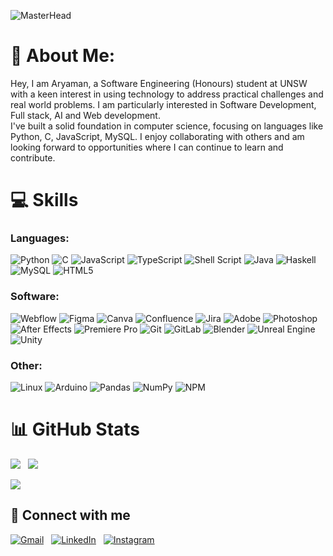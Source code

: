 ![MasterHead](https://github.com/aryaman-sakthi/aryaman-sakthi/blob/main/GitHubBannerFinal.gif?raw=true)

# 💫 About Me:
Hey, I am Aryaman, a Software Engineering (Honours) student at UNSW with a keen interest in using technology to address practical challenges and real world problems. I am particularly interested in Software Development, Full stack, AI and Web development.  
I've built a solid foundation in computer science, focusing on languages like Python, C, JavaScript, MySQL. I enjoy collaborating with others and am looking forward to opportunities where I can continue to learn and contribute.

# 💻 Skills
### Languages:
![Python](https://img.shields.io/badge/python-3670A0?style=for-the-badge&logo=python&logoColor=ffdd54) 
![C](https://img.shields.io/badge/c-%2300599C.svg?style=for-the-badge&logo=c&logoColor=white) 
![JavaScript](https://img.shields.io/badge/javascript-%23323330.svg?style=for-the-badge&logo=javascript&logoColor=%23F7DF1E) 
![TypeScript](https://img.shields.io/badge/TypeScript-3178C6?logo=TypeScript&logoColor=FFF&style=for-the-badge)
![Shell Script](https://img.shields.io/badge/shell_script-%23121011.svg?style=for-the-badge&logo=gnu-bash&logoColor=white) 
![Java](https://img.shields.io/badge/java-%23ED8B00.svg?style=for-the-badge&logo=openjdk&logoColor=white) 
![Haskell](https://img.shields.io/badge/-Haskell-000000?style=for-the-badge&logo=haskell&logoColor=magenta)
![MySQL](https://img.shields.io/badge/mysql-4479A1.svg?style=for-the-badge&logo=mysql&logoColor=white) 
![HTML5](https://img.shields.io/badge/html5-%23E34F26.svg?style=for-the-badge&logo=html5&logoColor=white) 

### Software:
![Webflow](https://img.shields.io/badge/Webflow-146EF5?logo=webflow&logoColor=fff&style=for-the-badge)
![Figma](https://img.shields.io/badge/figma-%23F24E1E.svg?style=for-the-badge&logo=figma&logoColor=white) 
![Canva](https://img.shields.io/badge/Canva-%2300C4CC.svg?style=for-the-badge&logo=Canva&logoColor=white)
![Confluence](https://img.shields.io/badge/confluence-%23172BF4.svg?style=for-the-badge&logo=confluence&logoColor=white)
![Jira](https://img.shields.io/badge/jira-%230A0FFF.svg?style=for-the-badge&logo=jira&logoColor=white) 
![Adobe](https://img.shields.io/badge/adobe-%23FF0000.svg?style=for-the-badge&logo=adobe&logoColor=white) 
![Photoshop](https://img.shields.io/badge/Photoshop-31A8FF?logo=adobephotoshop&logoColor=fff&style=for-the-badge)
![After Effects](https://img.shields.io/badge/After%20Effects-99F?logo=adobeaftereffects&logoColor=fff&style=for-the-badge)
![Premiere Pro](https://img.shields.io/badge/Premiere%20Pro-99F?logo=adobepremierepro&logoColor=fff&style=for-the-badge)
![Git](https://img.shields.io/badge/git-%23F05033.svg?style=for-the-badge&logo=git&logoColor=white) 
![GitLab](https://img.shields.io/badge/gitlab-%23181717.svg?style=for-the-badge&logo=gitlab&logoColor=white) 
![Blender](https://img.shields.io/badge/Blender-E87D0D?logo=blender&logoColor=fff&style=for-the-badge)
![Unreal Engine](https://img.shields.io/badge/Unreal%20Engine-0E1128?logo=unrealengine&logoColor=fff&style=for-the-badge)
![Unity](https://img.shields.io/badge/Unity-FFF?logo=unity&logoColor=000&style=for-the-badge)

### Other:
![Linux](https://img.shields.io/badge/Linux-FCC624?style=for-the-badge&logo=linux&logoColor=black)
![Arduino](https://img.shields.io/badge/-Arduino-00979D?style=for-the-badge&logo=Arduino&logoColor=white) 
![Pandas](https://img.shields.io/badge/pandas-%23150458.svg?style=for-the-badge&logo=pandas&logoColor=white) 
![NumPy](https://img.shields.io/badge/numpy-%23013243.svg?style=for-the-badge&logo=numpy&logoColor=white) 
![NPM](https://img.shields.io/badge/NPM-%23CB3837.svg?style=for-the-badge&logo=npm&logoColor=white) 


# 📊 GitHub Stats
![](https://github-readme-stats.vercel.app/api?username=aryaman-sakthi&theme=dark&hide_border=true&include_all_commits=false&count_private=false) &nbsp; ![](https://github-readme-streak-stats.herokuapp.com/?user=aryaman-sakthi&theme=dark&hide_border=true)

![](https://github-readme-stats.vercel.app/api/top-langs/?username=aryaman-sakthi&theme=dark&hide_border=true&include_all_commits=false&count_private=false&layout=compact)

## 🤝 Connect with me
[![Gmail](https://skillicons.dev/icons?i=gmail)](mailto:aryaman.sakthi@gmail.com) &nbsp;
[![LinkedIn](https://skillicons.dev/icons?i=linkedin)](https://www.linkedin.com/in/aryaman-sakthivel-5a94491a2) &nbsp;
[![Instagram](https://skillicons.dev/icons?i=instagram)](https://www.instagram.com/aryaman__17/)
